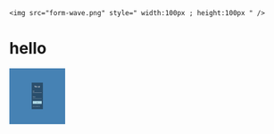 ```
<img src="form-wave.png" style=" width:100px ; height:100px " />
```
<h1>hello</h1>

<img src="https://github.com/suneelkumarr/Javascript-html-css/blob/main/form-wave/form-wave.png" style=" width:100px ; height:100px " />
